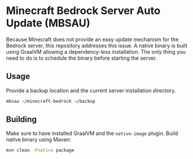 # Minecraft Bedrock Server Auto Update (MBSAU)

Because Minecraft does not provide an easy update mechanism for the Bedrock server, this repository addresses this issue.
A native binary is built using GraalVM allowing a dependency-less installation. The only thing you need to do
is to schedule the binary before starting the server.

## Usage
Provide a backup location and the current server installation directory.
```bash
mbsau ~/minecraft-bedrock ~/backup
```

## Building
Make sure to have installed GraalVM and the `native-image` plugin. Build native binary using Maven:
```bash
mvn clean -Pnative package
```